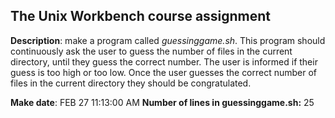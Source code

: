 ﻿## The Unix Workbench course assignment


**Description**: make a program called *guessinggame.sh*. This program should continuously ask the user to guess the number of files in the current directory, until they guess the correct number. The user is informed if their guess is too high or too low. Once the user guesses the correct number of files in the current directory they should be congratulated.

**Make date**: FEB 27 11:13:00 AM
**Number of lines in guessinggame.sh:** 25
